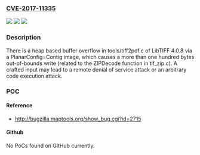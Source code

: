 ### [CVE-2017-11335](https://cve.mitre.org/cgi-bin/cvename.cgi?name=CVE-2017-11335)
![](https://img.shields.io/static/v1?label=Product&message=n%2Fa&color=blue)
![](https://img.shields.io/static/v1?label=Version&message=n%2Fa&color=blue)
![](https://img.shields.io/static/v1?label=Vulnerability&message=n%2Fa&color=brighgreen)

### Description

There is a heap based buffer overflow in tools/tiff2pdf.c of LibTIFF 4.0.8 via a PlanarConfig=Contig image, which causes a more than one hundred bytes out-of-bounds write (related to the ZIPDecode function in tif_zip.c). A crafted input may lead to a remote denial of service attack or an arbitrary code execution attack.

### POC

#### Reference
- http://bugzilla.maptools.org/show_bug.cgi?id=2715

#### Github
No PoCs found on GitHub currently.

